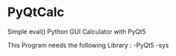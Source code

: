 # PyQtCalc
Simple eval() Python GUI Calculator with PyQt5

This Program needs the following Library :
  -PyQt5
  -sys
